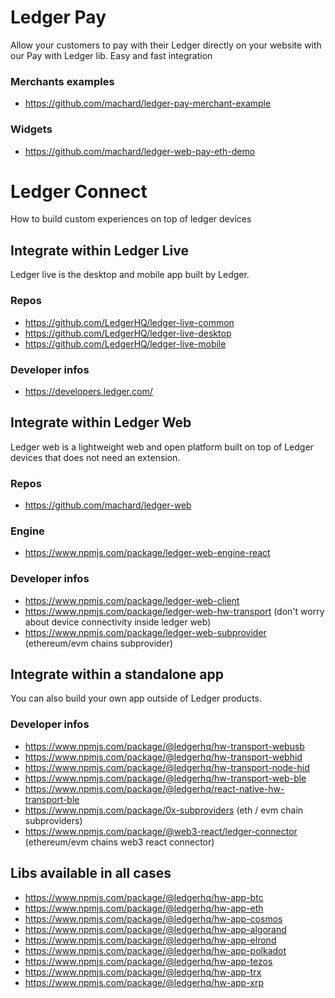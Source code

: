 # Ledger Pay

Allow your customers to pay with their Ledger directly on your website with our Pay with Ledger lib.
Easy and fast integration

### Merchants examples

- https://github.com/machard/ledger-pay-merchant-example

### Widgets

- https://github.com/machard/ledger-web-pay-eth-demo

# Ledger Connect

How to build custom experiences on top of ledger devices

## Integrate within Ledger Live
Ledger live is the desktop and mobile app built by Ledger.

### Repos

- https://github.com/LedgerHQ/ledger-live-common
- https://github.com/LedgerHQ/ledger-live-desktop
- https://github.com/LedgerHQ/ledger-live-mobile

### Developer infos

- https://developers.ledger.com/

## Integrate within Ledger Web
Ledger web is a lightweight web and open platform built on top of Ledger devices that does not need an extension.

### Repos

- https://github.com/machard/ledger-web

### Engine

- https://www.npmjs.com/package/ledger-web-engine-react

### Developer infos

- https://www.npmjs.com/package/ledger-web-client
- https://www.npmjs.com/package/ledger-web-hw-transport (don't worry about device connectivity inside ledger web)
- https://www.npmjs.com/package/ledger-web-subprovider (ethereum/evm chains subprovider)

## Integrate within a standalone app
You can also build your own app outside of Ledger products.

### Developer infos

- https://www.npmjs.com/package/@ledgerhq/hw-transport-webusb
- https://www.npmjs.com/package/@ledgerhq/hw-transport-webhid
- https://www.npmjs.com/package/@ledgerhq/hw-transport-node-hid
- https://www.npmjs.com/package/@ledgerhq/hw-transport-web-ble
- https://www.npmjs.com/package/@ledgerhq/react-native-hw-transport-ble
- https://www.npmjs.com/package/0x-subproviders (eth / evm chain subproviders)
- https://www.npmjs.com/package/@web3-react/ledger-connector (ethereum/evm chains web3 react connector)

## Libs available in all cases

- https://www.npmjs.com/package/@ledgerhq/hw-app-btc
- https://www.npmjs.com/package/@ledgerhq/hw-app-eth
- https://www.npmjs.com/package/@ledgerhq/hw-app-cosmos
- https://www.npmjs.com/package/@ledgerhq/hw-app-algorand
- https://www.npmjs.com/package/@ledgerhq/hw-app-elrond
- https://www.npmjs.com/package/@ledgerhq/hw-app-polkadot
- https://www.npmjs.com/package/@ledgerhq/hw-app-tezos
- https://www.npmjs.com/package/@ledgerhq/hw-app-trx
- https://www.npmjs.com/package/@ledgerhq/hw-app-xrp

